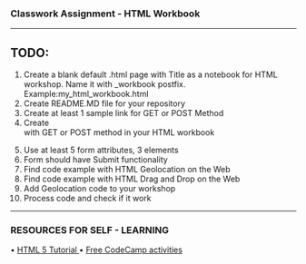 ### Classwork Assignment - HTML Workbook
  --------------------------------
## TODO:
1. Create a blank default .html page with Title as a notebook for HTML workshop. Name it with _workbook postfix. Example:my_html_workbook.html 
2. Create README.MD file for your repository
3. Create at least 1 sample link for GET or POST Method
4. Create <form> with GET or POST method in your HTML workbook
6. Use at least 5 form attributes, 3 elements
7. Form should have Submit functionality
8. Find code example with HTML Geolocation on the Web
9. Find code example with HTML Drag and Drop on the Web
10. Add Geolocation code to your workshop
11. Process code and check if it work
    
 -------------------------------
 
### RESOURCES FOR SELF - LEARNING
• [HTML 5 Tutorial ](https://www.w3schools.com/html/default.asp)
• [Free CodeCamp activities](https://www.freecodecamp.org/learn/responsive-web-design/)
